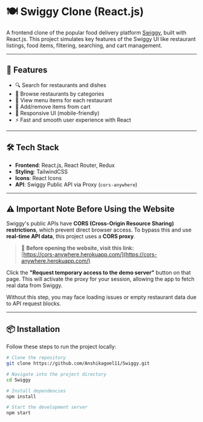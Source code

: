# 🍽️ Swiggy Clone (React.js)

A frontend clone of the popular food delivery platform [Swiggy](https://www.swiggy.com), built with React.js. This project simulates key features of the Swiggy UI like restaurant listings, food items, filtering, searching, and cart management.

---

## 🚀 Features

- 🔍 Search for restaurants and dishes  
- 🏪 Browse restaurants by categories  
- 🍔 View menu items for each restaurant  
- 🛒 Add/remove items from cart  
- 📱 Responsive UI (mobile-friendly)  
- ⚡ Fast and smooth user experience with React  

---

## 🛠️ Tech Stack

- **Frontend**: React.js, React Router, Redux  
- **Styling**: TailwindCSS  
- **Icons**: React Icons  
- **API**: Swiggy Public API via Proxy (`cors-anywhere`)  

---

## ⚠️ Important Note Before Using the Website

Swiggy's public APIs have **CORS (Cross-Origin Resource Sharing) restrictions**, which prevent direct browser access. To bypass this and use **real-time API data**, this project uses a **CORS proxy**.

> 🔗 **Before opening the website, visit this link:**  
> [https://cors-anywhere.herokuapp.com/](https://cors-anywhere.herokuapp.com/)

Click the **"Request temporary access to the demo server"** button on that page. This will activate the proxy for your session, allowing the app to fetch real data from Swiggy.

Without this step, you may face loading issues or empty restaurant data due to API request blocks.

---

## 📦 Installation

Follow these steps to run the project locally:

```bash
# Clone the repository
git clone https://github.com/Anshikagoel11/Swiggy.git

# Navigate into the project directory
cd Swiggy

# Install dependencies
npm install

# Start the development server
npm start
